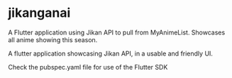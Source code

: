 # jikanganai


A Flutter application using Jikan API to pull from MyAnimeList.
Showcases all anime showing this season.

A flutter application showcasing Jikan API, in a usable and friendly UI.

Check the pubspec.yaml file for use of the Flutter SDK
